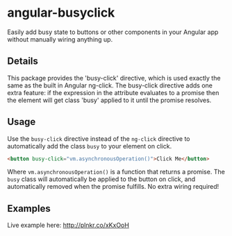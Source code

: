 # angular-busyclick
Easily add busy state to buttons or other components in your Angular app without manually wiring anything up.

## Details
This package provides the 'busy-click' directive, which is used exactly the same as the built in Angular ng-click.
The busy-click directive adds one extra feature: if the expression in the attribute evaluates to a promise then the
element will get class 'busy' applied to it until the promise resolves.

## Usage
Use the `busy-click` directive instead of the `ng-click` directive to automatically add the class `busy` to your element on click.

```html
<button busy-click="vm.asynchronousOperation()">Click Me</button>
```

Where `vm.asynchronousOperation()` is a function that returns a promise. The `busy` class will automatically be applied to the button on click, and automatically removed when the promise fulfills. No extra wiring required!

## Examples

Live example here: http://plnkr.co/xKxOoH
